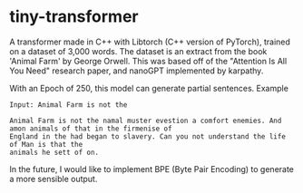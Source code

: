 # tiny-transformer
A transformer made in C++ with Libtorch (C++ version of PyTorch), trained on a dataset of 3,000 words. The dataset is an extract from the book 'Animal Farm' by George Orwell. This was based off of the "Attention Is All You Need" research paper, and nanoGPT implemented by karpathy.

With an Epoch of 250, this model can generate partial sentences.
Example
```
Input: Animal Farm is not the
```
```
Animal Farm is not the namal muster evestion a comfort enemies. And amon animals of that in the firmenise of
England in the had began to slavery. Can you not understand the life of Man is that the
animals he sett of on.
```

In the future, I would like to implement BPE (Byte Pair Encoding) to generate a more sensible output.
